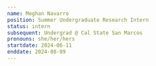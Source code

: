 ```yaml
---
name: Meghan Navarro
position: Summer Undergraduate Research Intern
status: intern
subsequent: Undergrad @ Cal State San Marcos
pronouns: she/her/hers
startdate: 2024-06-11
enddate: 2024-08-09
---
```


